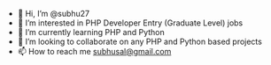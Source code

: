 - 👋 Hi, I’m @subhu27
- 👀 I’m interested in PHP Developer Entry (Graduate Level) jobs
- 🌱 I’m currently learning PHP and Python
- 💞️ I’m looking to collaborate on any PHP and Python based projects
- 📫 How to reach me subhusal@gmail.com

<!---
subhu27/subhu27 is a ✨ special ✨ repository because its `README.md` (this file) appears on your GitHub profile.
You can click the Preview link to take a look at your changes.
--->
